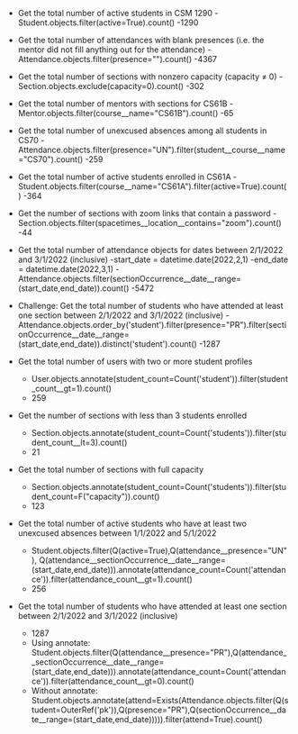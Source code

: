 - Get the total number of active students in CSM 1290
    -Student.objects.filter(active=True).count()
    -1290
- Get the total number of attendances with blank presences (i.e. the mentor did not fill anything out for the attendance) 
    -Attendance.objects.filter(presence="").count()
    -4367
- Get the total number of sections with nonzero capacity (capacity ≠ 0) 
    -Section.objects.exclude(capacity=0).count()
    -302
- Get the total number of mentors with sections for CS61B
    -Mentor.objects.filter(course__name="CS61B").count()
    -65
- Get the total number of unexcused absences among all students in CS70 
    -Attendance.objects.filter(presence="UN").filter(student__course__name="CS70").count()
    -259




- Get the total number of active students enrolled in CS61A
    -Student.objects.filter(course__name="CS61A").filter(active=True).count()
    -364
- Get the number of sections with zoom links that contain a password
    -Section.objects.filter(spacetimes__location__contains="zoom").count()
    -44
- Get the total number of attendance objects for dates between 2/1/2022 and 3/1/2022 (inclusive) 
    -start_date = datetime.date(2022,2,1)
    -end_date = datetime.date(2022,3,1)
    -Attendance.objects.filter(sectionOccurrence__date__range=(start_date,end_date)).count()
    -5472
- Challenge: Get the total number of students who have attended at least one section between 2/1/2022 and 3/1/2022 (inclusive) 
    -Attendance.objects.order_by('student').filter(presence="PR").filter(sectionOccurrence__date__range=(start_date,end_date)).distinct('student').count()
    -1287



- Get the total number of users with two or more student profiles 
    - User.objects.annotate(student_count=Count('student')).filter(student_count__gt=1).count()
    - 259
- Get the number of sections with less than 3 students enrolled 
    - Section.objects.annotate(student_count=Count('students')).filter(student_count__lt=3).count()
    - 21



- Get the total number of sections with full capacity  
    - Section.objects.annotate(student_count=Count('students')).filter(student_count=F("capacity")).count()
    - 123
- Get the total number of active students who have at least two unexcused absences between 1/1/2022 and 5/1/2022    
    - Student.objects.filter(Q(active=True),Q(attendance__presence="UN"), Q(attendance__sectionOccurrence__date__range=(start_date,end_date))).annotate(attendance_count=Count('attendance')).filter(attendance_count__gt=1).count()
    - 256
- Get the total number of students who have attended at least one section between 2/1/2022 and 3/1/2022 (inclusive) 
    - 1287
    - Using annotate: Student.objects.filter(Q(attendance__presence="PR"),Q(attendance__sectionOccurrence__date__range=(start_date,end_date))).annotate(attendance_count=Count('attendance')).filter(attendance_count__gt=0).count()
    - Without annotate: Student.objects.annotate(attend=Exists(Attendance.objects.filter(Q(student=OuterRef('pk')),Q(presence="PR"),Q(sectionOccurrence__date__range=(start_date,end_date))))).filter(attend=True).count()